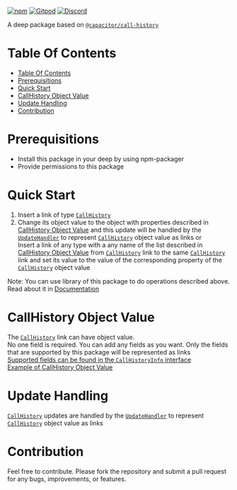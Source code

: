 [![npm](https://img.shields.io/npm/v/@deep-foundation/capacitor-call-history.svg)](https://www.npmjs.com/package/@deep-foundation/capacitor-call-history) 
[![Gitpod](https://img.shields.io/badge/Gitpod-ready--to--code-blue?logo=gitpod)](https://gitpod.io/#https://github.com/deep-foundation/capacitor-call-history) 
[![Discord](https://badgen.net/badge/icon/discord?icon=discord&label&color=purple)](https://discord.gg/deep-foundation)

A deep package based on [`@capacitor/call-history`](https://www.npmjs.com/package/@capacitor/call-history) 

# Table Of Contents
<!-- TABLE_OF_CONTENTS_START -->
- [Table Of Contents](#table-of-contents)
- [Prerequisitions](#prerequisitions)
- [Quick Start](#quick-start)
- [CallHistory Object Value](#callhistory-object-value)
- [Update Handling](#update-handling)
- [Contribution](#contribution)

<!-- TABLE_OF_CONTENTS_END -->

# Prerequisitions
- Install this package in your deep by using npm-packager
- Provide permissions to this package

# Quick Start

1. Insert a link of type [`CallHistory`] 
2. Change its object value to the object with properties described in [CallHistory Object Value](#call-history-object-value) and this update will be handled by the [`UpdateHandler`](https://freephoenix888.github.io/object-to-links-async-converter/classes/Package.html#UpdateHandler) to represent [`CallHistory`] object value as links
or  
Insert a link of any type with a any name of the list described in [CallHistory Object Value](#call-history-object-value) from [`CallHistory`] link to the same [`CallHistory`] link and set its value to the value of the corresponding property of the [`CallHistory`] object value

Note: You can use library of this package to do operations described above. Read about it in [Documentation]

# CallHistory Object Value

The [`CallHistory`] link can have object value.  
No one field is required. You can add any fields as you want.  Only the fields that are supported by this package will be represented as links   
[Supported fields can be found in the `CallHistoryInfo` interface](https://deep-foundation.github.io/capacitor-call-history/types/CallHistoryInfo.html)  
[Example of CallHistory Object Value](https://deep-foundation.github.io/capacitor-call-history/types/CallHistoryInfo.html#md:call-history-info-example)

# Update Handling

[`CallHistory`] updates are handled by the [`UpdateHandler`](https://freephoenix888.github.io/object-to-links-async-converter/classes/Package.html#UpdateHandler) to represent [`CallHistory`] object value as links

# Contribution

Feel free to contribute. Please fork the repository and submit a pull request for any bugs, improvements, or features.

[`CallHistory`]: https://deep-foundation.github.io/capacitor-call-history/classes/Package.html#CallHistory
[Documentation]: https://deep-foundation.github.io/capacitor-call-history/